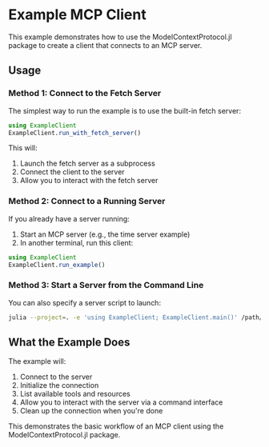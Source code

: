 # Example MCP Client

This example demonstrates how to use the ModelContextProtocol.jl package to create a client that connects to an MCP server.

## Usage

### Method 1: Connect to the Fetch Server

The simplest way to run the example is to use the built-in fetch server:

```julia
using ExampleClient
ExampleClient.run_with_fetch_server()
```

This will:
1. Launch the fetch server as a subprocess
2. Connect the client to the server
3. Allow you to interact with the fetch server

### Method 2: Connect to a Running Server

If you already have a server running:

1. Start an MCP server (e.g., the time server example)
2. In another terminal, run this client:

```julia
using ExampleClient
ExampleClient.run_example()
```

### Method 3: Start a Server from the Command Line

You can also specify a server script to launch:

```bash
julia --project=. -e 'using ExampleClient; ExampleClient.main()' /path/to/server_script.jl
```

## What the Example Does

The example will:
1. Connect to the server
2. Initialize the connection
3. List available tools and resources
4. Allow you to interact with the server via a command interface
5. Clean up the connection when you're done

This demonstrates the basic workflow of an MCP client using the ModelContextProtocol.jl package.
